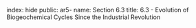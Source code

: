 index: hide
public: ar5-
name: Section 6.3
title: 6.3 - Evolution of Biogeochemical Cycles Since the Industrial Revolution



